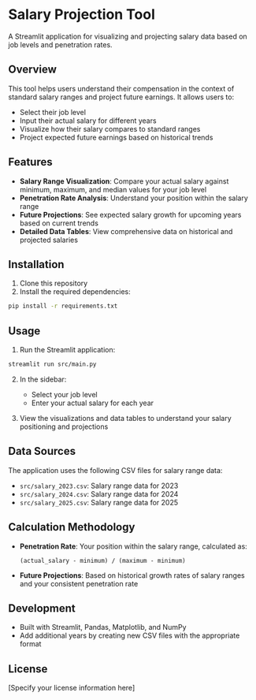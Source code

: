 # Salary Projection Tool

A Streamlit application for visualizing and projecting salary data based on job levels and penetration rates.

## Overview

This tool helps users understand their compensation in the context of standard salary ranges and project future earnings. It allows users to:

- Select their job level
- Input their actual salary for different years
- Visualize how their salary compares to standard ranges
- Project expected future earnings based on historical trends

## Features

- **Salary Range Visualization**: Compare your actual salary against minimum, maximum, and median values for your job level
- **Penetration Rate Analysis**: Understand your position within the salary range
- **Future Projections**: See expected salary growth for upcoming years based on current trends
- **Detailed Data Tables**: View comprehensive data on historical and projected salaries

## Installation

1. Clone this repository
2. Install the required dependencies:
```bash
pip install -r requirements.txt
```

## Usage

1. Run the Streamlit application:
```bash
streamlit run src/main.py
```

2. In the sidebar:
   - Select your job level
   - Enter your actual salary for each year

3. View the visualizations and data tables to understand your salary positioning and projections

## Data Sources

The application uses the following CSV files for salary range data:
- `src/salary_2023.csv`: Salary range data for 2023
- `src/salary_2024.csv`: Salary range data for 2024
- `src/salary_2025.csv`: Salary range data for 2025

## Calculation Methodology

- **Penetration Rate**: Your position within the salary range, calculated as:
  ```
  (actual_salary - minimum) / (maximum - minimum)
  ```
- **Future Projections**: Based on historical growth rates of salary ranges and your consistent penetration rate

## Development

- Built with Streamlit, Pandas, Matplotlib, and NumPy
- Add additional years by creating new CSV files with the appropriate format

## License

[Specify your license information here]